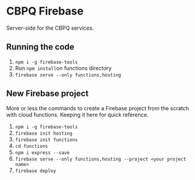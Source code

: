 # CBPQ Firebase

Server-side for the CBPQ services.

## Running the code

1. `npm i -g firebase-tools`
2. Run `npm install`on functions directory
3. `firebase serve --only functions,hosting`


## New Firebase project

More or less the commands to create a Firebase project from the scratch with cloud functions. Keeping it here for quick reference.

1. `npm i -g firebase-tools`
2. `firebase init hosting`
3. `firebase init functions`
4. `cd functions`
5. `npm i express --save`
6. `firebase serve --only functions,hosting --project <your project name>`
7. `firebase deploy`
